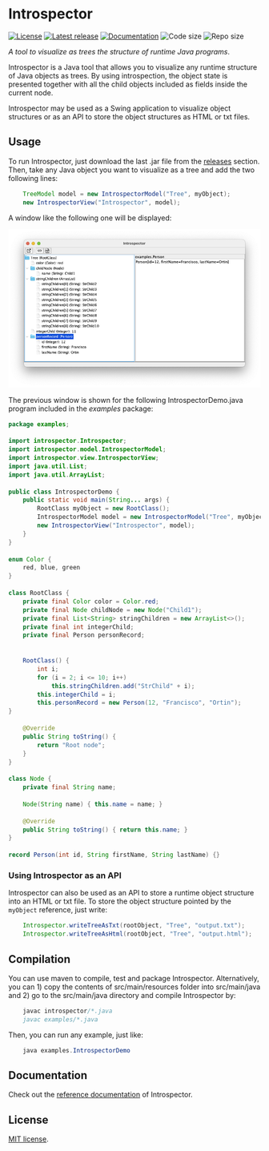 # Introspector

[![License](https://img.shields.io/github/license/francisco-ortin/introspector)](LICENSE)
[![Latest release](https://img.shields.io/github/v/release/francisco-ortin/introspector?include_prereleases)](https://github.com/francisco-ortin/introspector/releases)
[![Documentation](https://img.shields.io/static/v1?label=docs&message=Javadoc&color=blue)](https://francisco-ortin.github.io/Introspector/)
<img alt="Code size" src="https://img.shields.io/github/languages/code-size/francisco-ortin/introspector">
<img alt="Repo size" src="https://img.shields.io/github/repo-size/francisco-ortin/introspector">


*A tool to visualize as trees the structure of runtime Java programs*.

Introspector is a Java tool that allows you to visualize any runtime structure of
Java objects as trees. By using introspection, the object state is presented together with
all the child objects included as fields inside the current node.

Introspector may be used as a Swing application to visualize object structures
or as an API to store the object structures as HTML or txt files.

## Usage

To run Introspector, just download the last .jar file from the
[releases](https://github.com/francisco-ortin/Introspector/releases)
section. Then, take any Java object you want to visualize as a tree and
add the two following lines:

``` Java
    TreeModel model = new IntrospectorModel("Tree", myObject);
    new IntrospectorView("Introspector", model);
```
 
A window like the following one will be displayed:

![Introspector screenshot](src/main/resources/images/screenshot.png)

The previous window is shown for the following IntrospectorDemo.java 
program included in the *examples* package:

``` Java
package examples;
 
import introspector.Introspector;
import introspector.model.IntrospectorModel;
import introspector.view.IntrospectorView;
import java.util.List;
import java.util.ArrayList;

public class IntrospectorDemo {
    public static void main(String... args) {
        RootClass myObject = new RootClass();
        IntrospectorModel model = new IntrospectorModel("Tree", myObject);
        new IntrospectorView("Introspector", model);
    }
}

enum Color {
    red, blue, green
}

class RootClass {
    private final Color color = Color.red;
    private final Node childNode = new Node("Child1");
    private final List<String> stringChildren = new ArrayList<>();
    private final int integerChild;
    private final Person personRecord;


    RootClass() {
        int i;
        for (i = 2; i <= 10; i++)
            this.stringChildren.add("StrChild" + i);
        this.integerChild = i;
        this.personRecord = new Person(12, "Francisco", "Ortin");
}

    @Override
    public String toString() {
        return "Root node";
    }
}

class Node {
    private final String name;
    
    Node(String name) { this.name = name; }
    
    @Override
    public String toString() { return this.name; }
}

record Person(int id, String firstName, String lastName) {}
``` 

### Using Introspector as an API

Introspector can also be used as an API to store a runtime object structure
into an HTML or txt file. To store the object structure pointed by the 
`myObject` reference, just write:

``` Java
    Introspector.writeTreeAsTxt(rootObject, "Tree", "output.txt");
    Introspector.writeTreeAsHtml(rootObject, "Tree", "output.html");
``` 


## Compilation

You can use maven to compile, test and package Introspector. Alternatively,
you can 1) copy the contents of src/main/resources folder into src/main/java and 
2) go to the src/main/java directory and compile Introspector by:

``` Java
    javac introspector/*.java
    javac examples/*.java
``` 

Then, you can run any example, just like:

``` Java
    java examples.IntrospectorDemo
``` 

## Documentation

Check out the [reference documentation](https://francisco-ortin.github.io/Introspector/) of Introspector.


## License

[MIT license](LICENSE).

